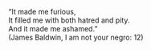 “It made me furious, <br>
It filled me with both hatred and pity. <br>
And it made me ashamed.” <br>
(James Baldwin, I am not your negro: 12)
